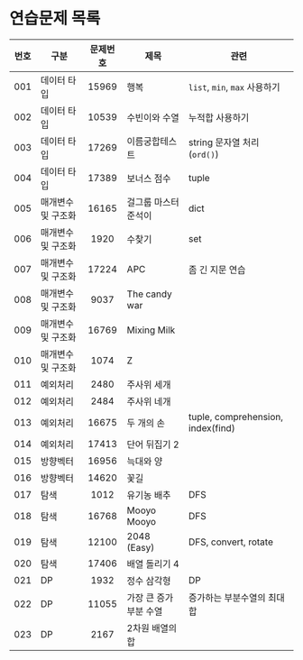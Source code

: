# 연습문제 목록

| 번호 | 구분               | 문제번호 | 제목                   | 관련                              |
| :--: | ------------------ | :------: | ---------------------- | --------------------------------- |
| 001  | 데이터 타입        |  15969   | 행복                   | `list`, `min`, `max` 사용하기     |
| 002  | 데이터 타입        |  10539   | 수빈이와 수열          | 누적합 사용하기                   |
| 003  | 데이터 타입        |  17269   | 이름궁합테스트         | string 문자열 처리(`ord()`)       |
| 004  | 데이터 타입        |  17389   | 보너스 점수            | tuple                             |
| 005  | 매개변수 및 구조화 |  16165   | 걸그룹 마스터 준석이   | dict                              |
| 006  | 매개변수 및 구조화 |   1920   | 수찾기                 | set                               |
| 007  | 매개변수 및 구조화 |  17224   | APC                    | 좀 긴 지문 연습                   |
| 008  | 매개변수 및 구조화 |   9037   | The candy war          |                                   |
| 009  | 매개변수 및 구조화 |  16769   | Mixing Milk            |                                   |
| 010  | 매개변수 및 구조화 |   1074   | Z                      |                                   |
| 011  | 예외처리           |   2480   | 주사위 세개            |                                   |
| 012  | 예외처리           |   2484   | 주사위 네개            |                                   |
| 013  | 예외처리           |  16675   | 두 개의 손             | tuple, comprehension, index(find) |
| 014  | 예외처리           |  17413   | 단어 뒤집기 2          |                                   |
| 015  | 방향벡터           |  16956   | 늑대와 양              |                                   |
| 016  | 방향벡터           |  14620   | 꽃길                   |                                   |
| 017  | 탐색               |   1012   | 유기농 배추            | DFS                               |
| 018  | 탐색               |  16768   | Mooyo Mooyo            | DFS                               |
| 019  | 탐색               |  12100   | 2048 (Easy)            | DFS, convert, rotate              |
| 020  | 탐색               |  17406   | 배열 돌리기 4          |                                   |
| 021  | DP                 |   1932   | 정수 삼각형            | DP                                |
| 022  | DP                 |  11055   | 가장 큰 증가 부분 수열 | 증가하는 부분수열의 최대 합       |
| 023  | DP                 |   2167   | 2차원 배열의 합        |                                   |
